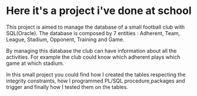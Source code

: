 # Here it's a project i've done at school 

This project is aimed to manage the database of a small football club with SQL(Oracle).
The database is composed by 7 entities : Adherent, Team, League, Stadium, Opponent, Training and Game.

By managing this database the club can have information about all the activities. 
For example the club could know which adherent plays which game at which stadium.

In this small project you could find how I created the tables respecting the integrity constraints,
how I programmed PL/SQL procedure,packages and trigger and finally how I tested them on the tables. 





